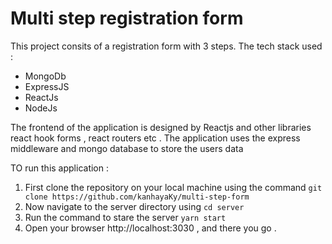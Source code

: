 # Multi step registration form

This project consits of a registration form with 3 steps. The tech stack used :

- MongoDb
- ExpressJS
- ReactJs
- NodeJs

The frontend of the application is designed by Reactjs and other libraries react hook forms , react routers etc .
The application uses the express middleware and mongo database to store the users data

TO run this application :
1. First clone the repository on your local machine using the command `git clone https://github.com/kanhayaKy/multi-step-form`
2. Now navigate to the server directory using `cd server`
3. Run the command to stare the server `yarn start`
4. Open your browser http://localhost:3030 , and there you go . 


